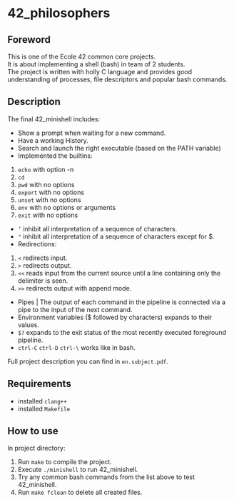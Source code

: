 # 42_philosophers

## Foreword
This is one of the Ecole 42 common core projects.\
It is about implementing a shell (bash) in team of 2 students.\
The project is written with holly C language and provides good understanding of processes, file descriptors and popular bash commands.

## Description
The final 42_minishell includes:
- Show a prompt when waiting for a new command.
- Have a working History.
- Search and launch the right executable (based on the PATH variable)
- Implemented the builtins:
1. `echo` with option -n
2. `cd`
3. `pwd` with no options
4. `export` with no options
5. `unset` with no options
6. `env` with no options or arguments
7. `exit` with no options
- `’` inhibit all interpretation of a sequence of characters.
- `"` inhibit all interpretation of a sequence of characters except for $.
- Redirections:
1. `<` redirects input.
2. `>` redirects output.
3. `<<` reads input from the current source until a line containing only the delimiter is seen.
4. `>>` redirects output with append mode.
- Pipes | The output of each command in the pipeline is connected via a pipe to the input of the next command.
- Environment variables ($ followed by characters) expands to their values.
- `$?` expands to the exit status of the most recently executed foreground pipeline.
- `ctrl-C` `ctrl-D` `ctrl-\` works like in bash.

Full project description you can find in `en.subject.pdf`.

## Requirements
- installed `clang++`
- installed `Makefile`

## How to use
In project directory:
1. Run `make` to compile the project.
2. Execute `./minishell` to run 42_minishell.
3. Try any common bash commands from the list above to test 42_minishell.
4. Run `make fclean` to delete all created files.
